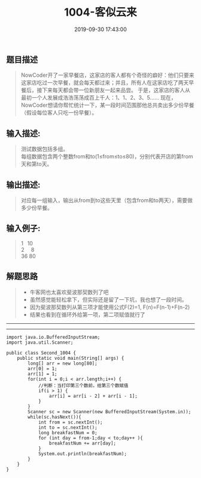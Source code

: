 ﻿---
title: 1004-客似云来
date: 2019-09-30 17:43:00
categories: PAT练习
---

## 题目描述 <!--more-->
>NowCoder开了一家早餐店，这家店的客人都有个奇怪的癖好：他们只要来这家店吃过一次早餐，就会每天都过来；并且，所有人在这家店吃了两天早餐后，接下来每天都会带一位新朋友一起来品尝。
于是，这家店的客人从最初一个人发展成浩浩荡荡成百上千人：1、1、2、3、5……
现在，NowCoder想请你帮忙统计一下，某一段时间范围那他总共卖出多少份早餐（假设每位客人只吃一份早餐）。
## 输入描述:
>测试数据包括多组。<br/>
>每组数据包含两个整数from和to(1≤from≤to≤80)，分别代表开店的第from天和第to天。
## 输出描述:
>对应每一组输入，输出从from到to这些天里（包含from和to两天），需要做多少份早餐。

## 输入例子:
>1 &ensp;10<br/>
2 &#8195;8<br/>
36 80<br/>
## 解题思路
> * 牛客网也太喜欢斐波那契数列了吧
> * 虽然感觉能轻松拿下，但实际还是留了一下坑，我也想了一段时间。
> * 因为斐波那契数列从第三项才能使用公式F(2)=1, F(n)=F(n-1)+F(n-2)
> * 结果也看到在循环外给第一项，第二项赋值就行了
***
***
	import java.io.BufferedInputStream;
	import java.util.Scanner;
	
	public class Second_1004 {
	    public static void main(String[] args) {
	        long[] arr = new long[80];
	        arr[0] = 1;
	        arr[1] = 1;
	        for(int i = 0;i < arr.length;i++) {
	            //判断：当打印第三个数前，给第三个数赋值
	            if(i > 1) {
	                arr[i] = arr[i - 2] + arr[i - 1];
	            }
	        }
	        Scanner sc = new Scanner(new BufferedInputStream(System.in));
	        while(sc.hasNext()){
	            int from = sc.nextInt();
	            int to = sc.nextInt();
	            long breakfastNum = 0;
	            for (int day = from-1;day < to;day++ ){
	                breakfastNum += arr[day];
	            }
	            System.out.println(breakfastNum);
	        }
	    }
	}